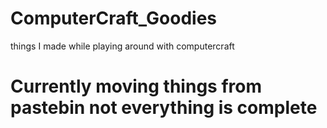 <img src="http://computercraft.info/wiki/images/d/da/Ccblink.gif" alt="">

# ComputerCraft_Goodies
things I made while playing around with computercraft

# Currently moving things from pastebin not everything is complete
